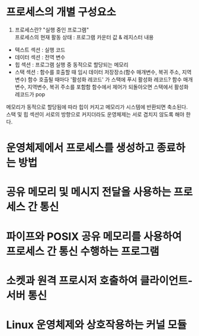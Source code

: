 # 프로세스의 개별 구성요소
1. 프로세스란? "실행 중인 프로그램"\
프로세스의 현재 활동 상태 : 프로그램 카운터 값 & 레지스터 내용
* 텍스트 섹션 : 실행 코드
* 데이터 섹션 : 전역 변수
* 힙 섹션 : 프로그램 실행 중 동적으로 할당되는 메모리
* 스택 섹션 : 함수를 호출할 때 임시 데이터 저장장소(함수 매개변수, 복귀 주소, 지역 변수)
함수 호출될 때마다 '활성화 레코드' 가 스택에 푸시
활성화 레코드? 함수 매개변수, 지역변수, 복귀 주소를 포함함
함수에서 제어가 되돌아오면 스택에서 활성화 레코드가 pop

메모리가 동적으로 할당됨에 따라 힙이 커지고 메모리가 시스템에 반환되면 축소된다.
스택 및 힙 섹션이 서로의 방향으로 커지더라도 운영체제는 서로 겹치지 않도록 해야 한다.





# 운영체제에서 프로세스를 생성하고 종료하는 방법
# 공유 메모리 및 메시지 전달을 사용하는 프로세스 간 통신
# 파이프와 POSIX 공유 메모리를 사용하여 프로세스 간 통신 수행하는 프로그램
# 소켓과 원격 프로시저 호출하여 클라이언트-서버 통신
# Linux 운영체제와 상호작용하는 커널 모듈